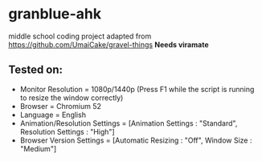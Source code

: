 # granblue-ahk

middle school coding project adapted from https://github.com/UmaiCake/gravel-things
**Needs viramate**

## Tested on:
* Monitor Resolution = 1080p/1440p (Press F1 while the script is running to resize the window correctly)
* Browser = Chromium 52
* Language = English
* Animation/Resolution Settings = [Animation Settings : "Standard", Resolution Settings : "High"]
* Browser Version Settings = [Automatic Resizing : "Off", Window Size : "Medium"]